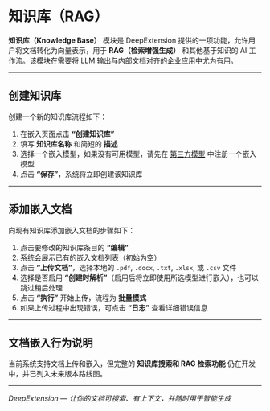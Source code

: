 
# 知识库（RAG）

**知识库（Knowledge Base）** 模块是 DeepExtension 提供的一项功能，允许用户将文档转化为向量表示，用于 **RAG（检索增强生成）** 和其他基于知识的 AI 工作流。该模块在需要将 LLM 输出与内部文档对齐的企业应用中尤为有用。

---

## 创建知识库

创建一个新的知识库流程如下：

1. 在嵌入页面点击 **“创建知识库”**  
2. 填写 **知识库名称** 和简短的 **描述**  
3. 选择一个嵌入模型，如果没有可用模型，请先在 [第三方模型](thirdparty-models.zh.md) 中注册一个嵌入模型  
4. 点击 **“保存”**，系统将立即创建该知识库

---

## 添加嵌入文档

向现有知识库添加嵌入文档的步骤如下：

1. 点击要修改的知识库条目的 **“编辑”**  
2. 系统会展示已有的嵌入文档列表（初始为空）  
3. 点击 **“上传文档”**，选择本地的 `.pdf`, `.docx`, `.txt`, `.xlsx`, 或 `.csv` 文件  
4. 选择是否启用 **“创建时解析”**（启用后将立即使用所选模型进行嵌入），也可以跳过稍后处理  
5. 点击 **“执行”** 开始上传，流程为 **批量模式**  
6. 如果上传过程中出现错误，可点击 **“日志”** 查看详细错误信息

---

## 文档嵌入行为说明

当前系统支持文档上传和嵌入，但完整的 **知识库搜索和 RAG 检索功能** 仍在开发中，并已列入未来版本路线图。

---

*DeepExtension — 让你的文档可搜索、有上下文，并随时用于智能生成*
